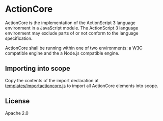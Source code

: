 # ActionCore

ActionCore is the implementation of the ActionScript 3 language environment in a JavaScript module. The ActionScript 3 language environment may exclude parts of or not conform to the language specification.

ActionCore shall be running within one of two environments: a W3C compatible engine and the a Node.js compatible engine.

## Importing into scope

Copy the contents of the import declaration at [templates/importactioncore.js](templates/importactioncore.js) to import all ActionCore elements into scope.

## License

Apache 2.0